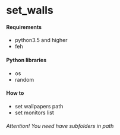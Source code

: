 # set_walls

#### Requirements
* python3.5 and higher
* feh

#### Python libraries
* os
* random

#### How to

* set wallpapers path
* set monitors list

###### Attention! You need have subfolders in path